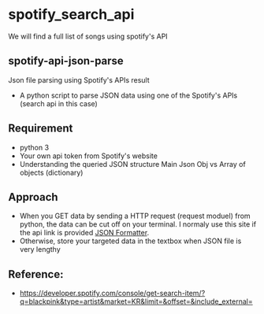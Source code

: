# spotify_search_api
We will find  a full list of songs using spotify's API 


## spotify-api-json-parse
Json file parsing using Spotify's APIs result

- A python script to parse JSON data using one of the Spotify's APIs (search api in this case)

## Requirement
- python 3 
- Your own api token from Spotify's website
- Understanding the queried JSON structure Main Json Obj vs Array of objects (dictionary)

## Approach 
- When you GET data by sending a HTTP request (request moduel) from python, the data can be cut off on your terminal. I normaly use this site if the api link is provided [JSON Formatter](https://jsonformatter.org/json-pretty-print).
- Otherwise, store your targeted data in the textbox when JSON file is very lengthy

## Reference: 
- https://developer.spotify.com/console/get-search-item/?q=blackpink&type=artist&market=KR&limit=&offset=&include_external=
